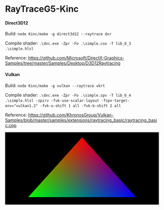 # RayTraceG5-Kinc

#### Direct3D12

Build:
`node Kinc/make -g direct3d12 --raytrace dxr`

Compile shader:
`.\dxc.exe -Zpr -Fo .\simple.cso -T lib_6_3 .\simple.hlsl`

Reference:
https://github.com/Microsoft/DirectX-Graphics-Samples/tree/master/Samples/Desktop/D3D12Raytracing

#### Vulkan

Build:
`node Kinc/make -g vulkan --raytrace vkrt`

Compile shader:
`.\dxc.exe -Zpr -Fo .\simple.spv -T lib_6_4 .\simple.hlsl -spirv -fvk-use-scalar-layout -fspv-target-env="vulkan1.2" -fvk-u-shift 1 all -fvk-b-shift 2 all`

Reference:
https://github.com/KhronosGroup/Vulkan-Samples/blob/master/samples/extensions/raytracing_basic/raytracing_basic.cpp

![](img.jpg)
